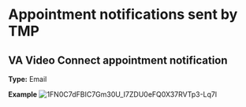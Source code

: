 # Appointment notifications sent by TMP

## VA Video Connect appointment notification

**Type:** Email

**Example**
![1FN0C7dFBIC7Gm30U_I7ZDU0eFQ0X37RVTp3-Lq7l](https://user-images.githubusercontent.com/2536801/131004258-bc585062-7731-4354-912a-64b1b778a3f7.png)

